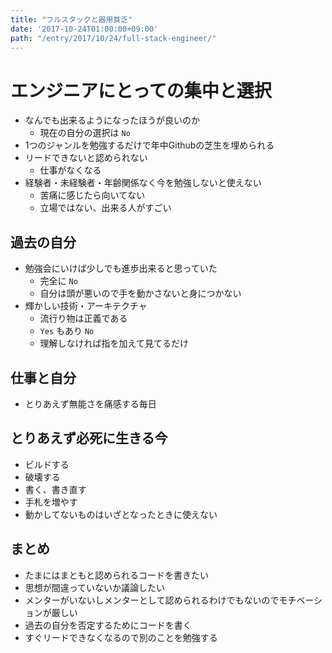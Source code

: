 ```yaml
---
title: "フルスタックと器用貧乏"
date: '2017-10-24T01:00:00+09:00'
path: "/entry/2017/10/24/full-stack-engineer/"
---
```

# エンジニアにとっての集中と選択

- なんでも出来るようになったほうが良いのか
  - 現在の自分の選択は `No`
- 1つのジャンルを勉強するだけで年中Githubの芝生を埋められる
- リードできないと認められない
  - 仕事がなくなる
- 経験者・未経験者・年齢関係なく今を勉強しないと使えない
  - 苦痛に感じたら向いてない
  - 立場ではない、出来る人がすごい

## 過去の自分

- 勉強会にいけば少しでも進歩出来ると思っていた
  - 完全に `No`
  - 自分は頭が悪いので手を動かさないと身につかない
- 輝かしい技術・アーキテクチャ
  - 流行り物は正義である
  - `Yes` もあり `No`
  - 理解しなければ指を加えて見てるだけ

## 仕事と自分

- とりあえず無能さを痛感する毎日

## とりあえず必死に生きる今

- ビルドする
- 破壊する
- 書く、書き直す
- 手札を増やす
- 動かしてないものはいざとなったときに使えない

## まとめ

- たまにはまともと認められるコードを書きたい
- 思想が間違っていないか議論したい
- メンターがいないしメンターとして認められるわけでもないのでモチベーションが厳しい
- 過去の自分を否定するためにコードを書く
- すぐリードできなくなるので別のことを勉強する
